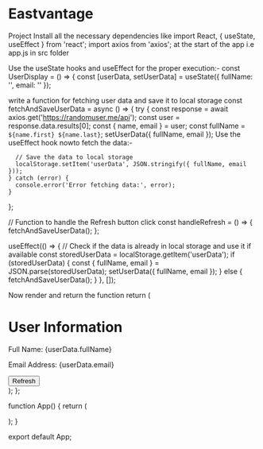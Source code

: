 # Eastvantage
Project
Install all the necessary dependencies like
import React, { useState, useEffect } from 'react';
import axios from 'axios'; 
at the start of the app i.e app.js in src folder

Use the useState hooks and useEffect for the proper execution:-
const UserDisplay = () => {
  const [userData, setUserData] = useState({ fullName: '', email: '' });

write a function for fetching user data and save it to local storage
  const fetchAndSaveUserData = async () => {
    try {
      const response = await axios.get('https://randomuser.me/api');
      const user = response.data.results[0];
      const { name, email } = user;
      const fullName = `${name.first} ${name.last}`;
      setUserData({ fullName, email });
Use the useEffect hook nowto fetch the data:-

      // Save the data to local storage
      localStorage.setItem('userData', JSON.stringify({ fullName, email }));
    } catch (error) {
      console.error('Error fetching data:', error);
    }
  };

  // Function to handle the Refresh button click
  const handleRefresh = () => {
    fetchAndSaveUserData();
  };

  useEffect(() => {
    // Check if the data is already in local storage and use it if available
    const storedUserData = localStorage.getItem('userData');
    if (storedUserData) {
      const { fullName, email } = JSON.parse(storedUserData);
      setUserData({ fullName, email });
    } else {
      fetchAndSaveUserData();
    }
  }, []);

  Now render and return the function 
    return (
    <div>
      <h1>User Information</h1>
      <p>Full Name: {userData.fullName}</p>
      <p>Email Address: {userData.email}</p>
      <button onClick={handleRefresh}>Refresh</button>
    </div>
  );
};

function App() {
  return (
    <div className="App">
      <UserDisplay />
    </div>
  );
}

export default App;


  
